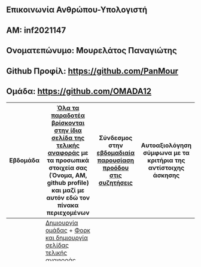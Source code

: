 ## Επικοινωνία Ανθρώπου-Υπολογιστή
## ΑΜ: inf2021147
## Ονοματεπώνυμο: Μουρελάτος Παναγιώτης
## Github Προφίλ: https://github.com/PanMour
## Ομάδα: https://github.com/OMADA12
| Εβδομάδα | [Όλα τα παραδοτέα βρίσκονται στην ίδια σελίδα της τελικής αναφοράς](https://courses-ionio.github.io/help/deliverables/) με τα προσωπικά στοιχεία σας (Όνομα, ΑΜ, github profile) και μαζί με αυτόν εδώ τον πίνακα περιεχομένων | Σύνδεσμος στην [εβδομαδιαία παρουσίαση προόδου στις συζητήσεις](https://github.com/courses-ionio/help/discussions/categories/show-and-tell) | Αυτοαξιολόγηση σύμφωνα με τα κριτήρια της αντίστοιχης άσκησης |
| --- | --- | --- | --- |
| 1 |  [Δημιουργία ομάδας](https://github.com/courses-ionio/hci/discussions/1794) + [Φορκ και δημιουργία σελίδας τελικής αναφοράς](https://courses-ionio.github.io/help/guide/), [προσθήκη πίνακα περιεχομένων](https://raw.githubusercontent.com/courses-ionio/hci/master/README.md), [συγγραφή της εισαγωγής](https://courses-ionio.github.io/help/intro/), αποστολή της εισαγωγής [για σχολιασμό στην συζήτηση](https://github.com/courses-ionio/help/discussions/categories/show-and-tell) και καταγραφή του συνδέσμου συζήτησης δίπλα --> |[ΠΑΡΑΔΟΤΕΟ 1](https://github.com/courses-ionio/help/discussions/893) ||
| 2 | Άσκηση γραμμής εντολών (linux install) | | |
| 3 | Συμμετοχικό περιεχόμενο A1 | | |
| 4 | Άσκηση γραμμής εντολών (warm up cli) | | |
| 5 | Συμμετοχικό περιεχόμενο A2 | | |
| 6 | Κατασκευή του βιβλίου Α | | |
| 7 | Συμμετοχικό περιεχόμενο B1 | | |
| 8 | Άσκηση γραμμής εντολών | | |
| 9 | Συμμετοχικό περιεχόμενο B2 | | |
| 10 | Άσκηση γραμμής εντολών | | |
| 11 | Κατασκευή του βιβλίου Β | | |
| 12 | Τελική αναφορά* | | |
## ΕΙΣΑΓΩΓΗ: 
Οι στόχοι μου για το μάθημα Επικοινωνία Ανθρώπου - Υπολογιστή είναι να μάθω να διαχειρίζομαι το Github καθώς γνωρίζω ότι έχει πολλές δυνατότητες που μπορεί να μου προσφέρει ενώ ταυτόχρονα να βελτιώσω και τις προσωπικές μου ικανότητες στον προγραμματισμό ώστε να μπορώ να αντεπεξέλθω καλύτερα στις προκλήσεις της επαγγελματικής μου σταδιοδρομίας. Τέλος, θα ήθελα να αποκτήσω μεγαλύτερη οικειότητα με το λειτουργικό σύστημα της Linux, καθώς το έχω χρησιμοποιήσει σε πολύ μικρό βαθμό.
